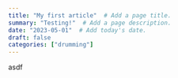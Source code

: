 ```yaml
---
title: "My first article"  # Add a page title.
summary: "Testing!"  # Add a page description.
date: "2023-05-01"  # Add today's date.
draft: false
categories: ["drumming"]
---
```

asdf